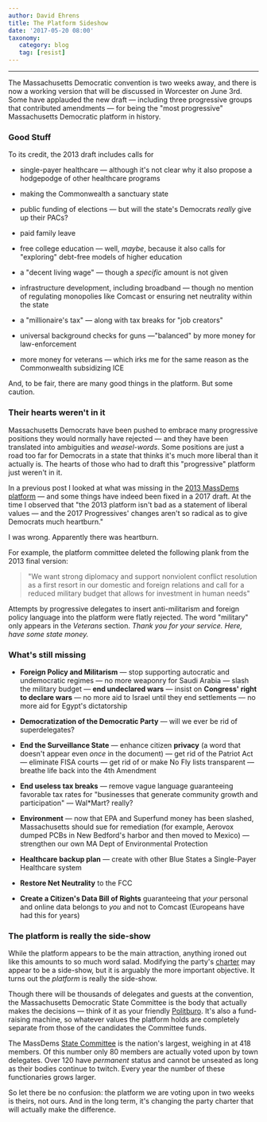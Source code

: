 ```yaml
---
author: David Ehrens
title: The Platform Sideshow
date: '2017-05-20 08:00'
taxonomy:
   category: blog
   tag: [resist]
---
```

---
The Massachusetts Democratic convention is two weeks away, and there is now a working version that will be discussed in Worcester on June 3rd. Some have applauded the new draft — including three progressive groups that contributed amendments — for being the "most progressive" Massachusetts Democratic platform in history.

### Good Stuff

To its credit, the 2013 draft includes calls for

-   single-payer healthcare — although it's not clear why it also propose a hodgepodge of other healthcare programs

-   making the Commonwealth a sanctuary state

-   public funding of elections — but will the state's Democrats *really* give up their PACs?

-   paid family leave

-   free college education — well, *maybe*, because it also calls for "exploring" debt-free models of higher education

-   a "decent living wage" — though a *specific* amount is not given

-   infrastructure development, including broadband — though no mention of regulating monopolies like Comcast or ensuring net neutrality within the state

-   a "millionaire's tax" — along with tax breaks for "job creators"

-   universal background checks for guns —"balanced" by more money for law-enforcement

-   more money for veterans — which irks me for the same reason as the Commonwealth subsidizing ICE

And, to be fair, there are many good things in the platform. But some caution.

### Their hearts weren't in it

Massachusetts Democrats have been pushed to embrace many progressive positions they would normally have rejected — and they have been translated into ambiguities and *weasel-words*. Some positions are just a road too far for Democrats in a state that thinks it's much more liberal than it actually is. The hearts of those who had to draft this "progressive" platform just weren't in it.

In a previous post I looked at what was missing in the [2013 MassDems platform](https://web.archive.org/web/20170329070746/http://massdems.org:80/files/2013_MDP_Platform_FINAL.pdf) — and some things have indeed been fixed in a 2017 draft. At the time I observed that "the 2013 platform isn't bad as a statement of liberal values — and the 2017 Progressives' changes aren't so radical as to give Democrats much heartburn."

I was wrong. Apparently there was heartburn.

For example, the platform committee deleted the following plank from the 2013 final version:

> "We want strong diplomacy and support nonviolent conflict resolution as a first resort in our domestic and foreign relations and call for a reduced military budget that allows for investment in human needs"

Attempts by progressive delegates to insert anti-militarism and foreign policy language into the platform were flatly rejected. The word "military" only appears in the *Veterans* section. *Thank you for your service. Here, have some state money.*

### What's still missing

-   **Foreign Policy and Militarism** — stop supporting autocratic and undemocratic regimes — no more weaponry for Saudi Arabia — slash the military budget — **end undeclared wars** — insist on **Congress' right to declare wars** — no more aid to Israel until they end settlements — no more aid for Egypt's dictatorship

-   **Democratization of the Democratic Party** — will we ever be rid of superdelegates?

-   **End the Surveillance State** — enhance citizen **privacy** (a word that doesn't appear even *once* in the document) — get rid of the Patriot Act — eliminate FISA courts — get rid of or make No Fly lists transparent — breathe life back into the 4th Amendment

-   **End useless tax breaks** — remove vague language guaranteeing favorable tax rates for "businesses that generate community growth and participation" — Wal\*Mart? really?

-   **Environment** — now that EPA and Superfund money has been slashed, Massachusetts should sue for remediation (for example, Aerovox dumped PCBs in New Bedford's harbor and then moved to Mexico) — strengthen our own MA Dept of Environmental Protection

-   **Healthcare backup plan** — create with other Blue States a Single-Payer Healthcare system

-   **Restore Net Neutrality** to the FCC

-   **Create a Citizen's Data Bill of Rights** guaranteeing that *your* personal and online data belongs to *you* and not to Comcast (Europeans have had this for years)

### The platform is really the side-show

While the platform appears to be the main attraction, anything ironed out like this amounts to so much word salad. Modifying the party's [charter](https://massdems.org/wp-content/uploads/2018/02/MDP-Charter-as-of-11_14_17.pdf) may appear to be a side-show, but it is arguably the more important objective. It turns out the *platform* is really the side-show.

Though there will be thousands of delegates and guests at the convention, the Massachusetts Democratic State Committee is the body that actually makes the decisions — think of it as your friendly [Politburo](https://en.wikipedia.org/wiki/Politburo). It's also a fund-raising machine, so whatever values the platform holds are completely separate from those of the candidates the Committee funds.

The MassDems [State Committee](https://web.archive.org/web/20201005214524/https://massdems.org/your-party/state-committee/) is the nation's largest, weighing in at 418 members. Of this number only 80 members are actually voted upon by town delegates. Over 120 have *permanent* status and cannot be unseated as long as their bodies continue to twitch. Every year the number of these functionaries grows larger.

So let there be no confusion: the platform we are voting upon in two weeks is theirs, not ours. And in the long term, it's changing the party charter that will actually make the difference.
